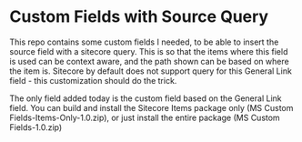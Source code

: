 # Custom Fields with Source Query

This repo contains some custom fields I needed, to be able to insert the source field with a sitecore query. This is so that the items where this field is used can be context aware, and the path shown can be based on where the item is. Sitecore by default does not support query for this General Link field - this customization should do the trick. 

The only field added today is the custom field based on the General Link field. You can build and install the Sitecore Items package only (MS Custom Fields-Items-Only-1.0.zip), or just install the entire package (MS Custom Fields-1.0.zip)

